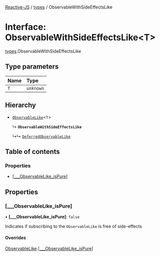 [Reactive-JS](../README.md) / [types](../modules/types.md) / ObservableWithSideEffectsLike

# Interface: ObservableWithSideEffectsLike<T\>

[types](../modules/types.md).ObservableWithSideEffectsLike

## Type parameters

| Name | Type |
| :------ | :------ |
| `T` | `unknown` |

## Hierarchy

- [`ObservableLike`](types.ObservableLike.md)<`T`\>

  ↳ **`ObservableWithSideEffectsLike`**

  ↳↳ [`DeferredObservableLike`](types.DeferredObservableLike.md)

## Table of contents

### Properties

- [[\_\_\_ObservableLike\_isPure]](types.ObservableWithSideEffectsLike.md#[___observablelike_ispure])

## Properties

### [\_\_\_ObservableLike\_isPure]

• **[\_\_\_ObservableLike\_isPure]**: ``false``

Indicates if subscribing to the `ObservableLike` is free of side-effects

#### Overrides

[ObservableLike](types.ObservableLike.md).[[___ObservableLike_isPure]](types.ObservableLike.md#[___observablelike_ispure])
